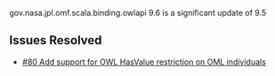 gov.nasa.jpl.omf.scala.binding.owlapi 9.6 is a significant update of 9.5

## Issues Resolved

- [#80 Add support for OWL HasValue restriction on OML individuals](https://github.com/JPL-IMCE/gov.nasa.jpl.omf.scala.binding.owlapi/issues/80)
